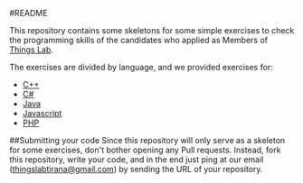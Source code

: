 #README

This repository contains some skeletons for some simple exercises to check the programming skills of the candidates who applied as Members of [Things Lab](http://www.thingslab.cc/). 

The exercises are divided by language, and we provided exercises for:

- [C++](https://github.com/thingslab/Challenges/tree/master/C%2B%2B)
- [C#](https://github.com/thingslab/Challenges/tree/master/C%23/)
- [Java](https://github.com/thingslab/Challenges/tree/master/Java)
- [Javascript](https://github.com/thingslab/Challenges/tree/master/JavaScript)
- [PHP](https://github.com/thingslab/Challenges/tree/master/PHP)

##Submitting your code
Since this repository will only serve as a skeleton for some exercises, don't bother opening any Pull requests. Instead, fork this repository, write your code, and in the end just ping at our email (thingslabtirana@gmail.com) by sending the URL of your repository.